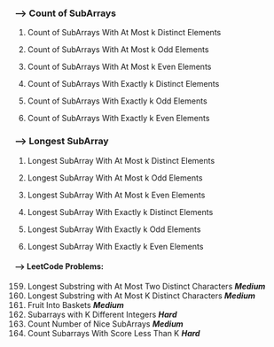 ### --> Count of SubArrays

1. Count of SubArrays With At Most k Distinct Elements
2. Count of SubArrays With At Most k Odd Elements
3. Count of SubArrays With At Most k Even Elements

4. Count of SubArrays With Exactly k Distinct Elements
5. Count of SubArrays With Exactly k Odd Elements
6. Count of SubArrays With Exactly k Even Elements

### --> Longest SubArray
1. Longest SubArray With At Most k Distinct Elements
2. Longest SubArray With At Most k Odd Elements
3. Longest SubArray With At Most k Even Elements

4. Longest SubArray With Exactly k Distinct Elements
5. Longest SubArray With Exactly k Odd Elements
6. Longest SubArray With Exactly k Even Elements


#### --> LeetCode Problems:

159. Longest Substring with At Most Two Distinct Characters ***Medium***
340. Longest Substring with At Most K Distinct Characters ***Medium***
904. Fruit Into Baskets ***Medium***
992. Subarrays with K Different Integers ***Hard***
1248. Count Number of Nice SubArrays ***Medium***
2302. Count Subarrays With Score Less Than K ***Hard***